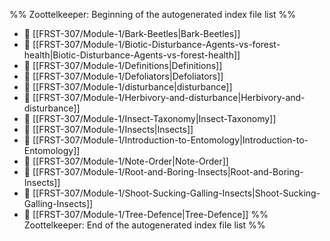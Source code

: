 %% Zoottelkeeper: Beginning of the autogenerated index file list  %%
- 📄 [[FRST-307/Module-1/Bark-Beetles|Bark-Beetles]]
- 📄 [[FRST-307/Module-1/Biotic-Disturbance-Agents-vs-forest-health|Biotic-Disturbance-Agents-vs-forest-health]]
- 📄 [[FRST-307/Module-1/Definitions|Definitions]]
- 📄 [[FRST-307/Module-1/Defoliators|Defoliators]]
- 📄 [[FRST-307/Module-1/disturbance|disturbance]]
- 📄 [[FRST-307/Module-1/Herbivory-and-disturbance|Herbivory-and-disturbance]]
- 📄 [[FRST-307/Module-1/Insect-Taxonomy|Insect-Taxonomy]]
- 📄 [[FRST-307/Module-1/Insects|Insects]]
- 📄 [[FRST-307/Module-1/Introduction-to-Entomology|Introduction-to-Entomology]]
- 📄 [[FRST-307/Module-1/Note-Order|Note-Order]]
- 📄 [[FRST-307/Module-1/Root-and-Boring-Insects|Root-and-Boring-Insects]]
- 📄 [[FRST-307/Module-1/Shoot-Sucking-Galling-Insects|Shoot-Sucking-Galling-Insects]]
- 📄 [[FRST-307/Module-1/Tree-Defence|Tree-Defence]]
%% Zoottelkeeper: End of the autogenerated index file list  %%
